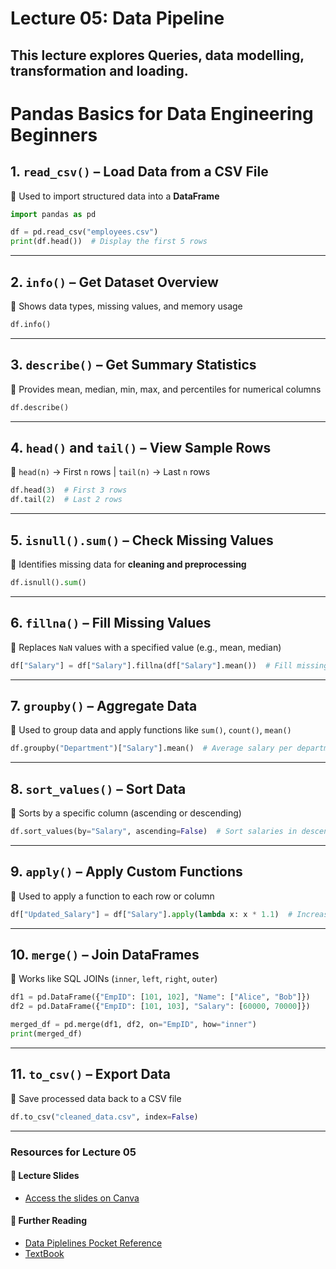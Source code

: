 # **Lecture 05: Data Pipeline**

This lecture explores Queries, data modelling, transformation and loading.
---

# Pandas Basics for Data Engineering Beginners

## 1. `read_csv()` – Load Data from a CSV File
📌 Used to import structured data into a **DataFrame**
```python
import pandas as pd

df = pd.read_csv("employees.csv")
print(df.head())  # Display the first 5 rows
```

---

## 2. `info()` – Get Dataset Overview
📌 Shows data types, missing values, and memory usage
```python
df.info()
```

---

## 3. `describe()` – Get Summary Statistics
📌 Provides mean, median, min, max, and percentiles for numerical columns
```python
df.describe()
```

---

## 4. `head()` and `tail()` – View Sample Rows
📌 `head(n)` → First `n` rows | `tail(n)` → Last `n` rows
```python
df.head(3)  # First 3 rows
df.tail(2)  # Last 2 rows
```

---

## 5. `isnull().sum()` – Check Missing Values
📌 Identifies missing data for **cleaning and preprocessing**
```python
df.isnull().sum()
```

---

## 6. `fillna()` – Fill Missing Values
📌 Replaces `NaN` values with a specified value (e.g., mean, median)
```python
df["Salary"] = df["Salary"].fillna(df["Salary"].mean())  # Fill missing salary with average
```

---

## 7. `groupby()` – Aggregate Data
📌 Used to group data and apply functions like `sum()`, `count()`, `mean()`
```python
df.groupby("Department")["Salary"].mean()  # Average salary per department
```

---

## 8. `sort_values()` – Sort Data
📌 Sorts by a specific column (ascending or descending)
```python
df.sort_values(by="Salary", ascending=False)  # Sort salaries in descending order
```

---

## 9. `apply()` – Apply Custom Functions
📌 Used to apply a function to each row or column
```python
df["Updated_Salary"] = df["Salary"].apply(lambda x: x * 1.1)  # Increase salary by 10%
```

---

## 10. `merge()` – Join DataFrames
📌 Works like SQL JOINs (`inner`, `left`, `right`, `outer`)
```python
df1 = pd.DataFrame({"EmpID": [101, 102], "Name": ["Alice", "Bob"]})
df2 = pd.DataFrame({"EmpID": [101, 103], "Salary": [60000, 70000]})

merged_df = pd.merge(df1, df2, on="EmpID", how="inner")
print(merged_df)
```

---

## 11. `to_csv()` – Export Data
📌 Save processed data back to a CSV file
```python
df.to_csv("cleaned_data.csv", index=False)
```
---

### **Resources for Lecture 05**

#### 📑 **Lecture Slides**
- [Access the slides on Canva](https://www.canva.com/design/DAGiG623q9g/PoZi9y_3OopU1GCq8US4KQ/view?utm_content=DAGiG623q9g&utm_campaign=designshare&utm_medium=link2&utm_source=uniquelinks&utlId=h0ced2f80dc)

#### 📂 **Further Reading**
- [Data Piplelines Pocket Reference](https://www.amazon.com/Data-Pipelines-Pocket-Reference-Processing/dp/1492087831)
- [TextBook](https://www.amazon.com/Fundamentals-Data-Engineering-Robust-Systems/dp/1098108302)